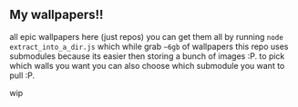 ## My wallpapers!!
all epic wallpapers here (just repos)
you can get them all by running `node extract_into_a_dir.js` which while grab `~6gb` of wallpapers
this repo uses submodules because its easier then storing a bunch of images :P.
to pick which walls you want you can also choose which submodule you want to pull :P.

wip
